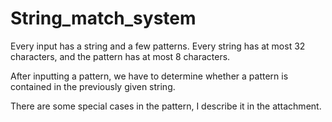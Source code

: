 # String_match_system

Every input has a string and a few patterns. Every string has at most 32 characters, and the pattern has at most 8 characters.

After inputting a pattern, we have to determine whether a pattern is contained in the previously given string.

There are some special cases in the pattern, I describe it in the attachment.
